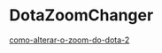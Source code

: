 # DotaZoomChanger

[como-alterar-o-zoom-do-dota-2](https://caveiratech.com/forum/cheats-hacks/como-alterar-o-zoom-do-dota-2/)
